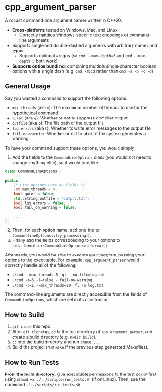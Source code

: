# cpp_argument_parser

A robust command-line argument parser written in C++20.
- **Cross-platform**; tested on Windows, Mac, and Linux.
    - Correctly handles Windows-specific text encodings of command-line arguments
- Supports single and double-dashed arguments with arbitrary names and types
    - Supports optional `=` signs (so `cmd --max-depth=5` and `cmd --max-depth 5` both work)
- **Supports option bundling**: combining multiple single-character boolean options with a single dash (e.g. `cmd -abcd` rather than `cmd -a -b -c -d`)


## General Usage
Say you wanted a command to support the following options:
- `max_threads` (aka `m`): The maximum number of threads to use for the hypothetical command
- `quiet` (aka `q`): Whether or not to suppress compiler output
- `outfile` (aka `o`): The file path of the output file
- `log-errors` (aka `l`): Whether to write error messages to the output file
- `fail-on-warning`: Whether or not to abort if the system generates a warning

To have your command support these options, you would simply 

1. Add the fields to the `CommandLineOptions` class (you would not need to change anything else), so it would look like
```cpp
class CommandLineOptions {
    ...
public:
    /* List options here as fields */
    int max_threads = 0;
    bool quiet = false;
    std::string outfile = "output.txt";
    bool log_errors = false;
    bool fail_on_warning = false;

    ...
};
```
2. Then, for each option name, add one line to `CommandLineOptions::try_processing()`.
3. Finally add the fields corresponding to your options to `std::formatter<CommandLineOptions>::format()`.

Afterwards, you would be able to execute your program, passing your options to the executable. For example, `cpp_argument_parser` would correctly handle all of the following:
- `./cmd --max_threads 5 -ql --outfile=log.txt`
- `./cmd -m=5 -l=false --fail-on-warning`
- `./cmd -q=1 --max_threads=20 -fl -o log.txt`

The command-line arguments are directly accessible from the fields of `CommandLineOptions`, which are set in its constructor.


## How to Build
1. `git clone` this repo.
2. After `git clone`ing, `cd` to the top directory of `cpp_argument_parser`, and create a build directory (e.g. `mkdir build`).
3. `cd` into the build directory and run `cmake ..`.
4. Build the project (run `make` if the previous step generated Makefiles).

## How to Run Tests
**From the build directory**, give executable permissions to the test script first using `chmod +x ./../scripts/run_tests.sh` (if on Linux). Then, use the  command `./../scripts/run_tests.sh`.


